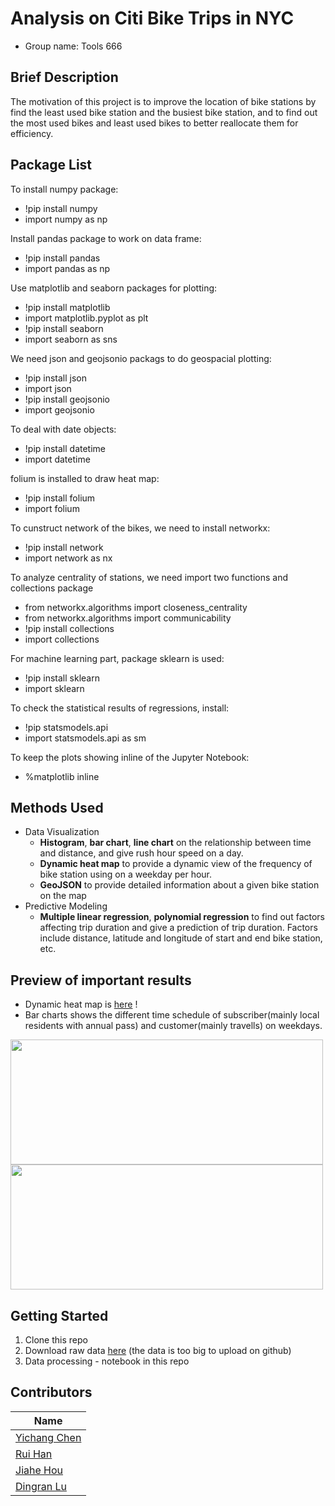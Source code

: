 # Analysis on Citi Bike Trips in NYC
- Group name: Tools 666         

Brief Description
-------------------
The motivation of this project is to improve the location of bike stations by find the least used bike station and the busiest bike station, and to find out the most used bikes and least used bikes to better reallocate them for efficiency. 


Package List
-----------------------
To install numpy package:
- !pip install numpy
- import numpy as np

Install pandas package to work on data frame:
- !pip install pandas
- import pandas as np

Use matplotlib and seaborn packages for plotting:
- !pip install matplotlib
- import matplotlib.pyplot as plt
- !pip install seaborn
- import seaborn as sns

We need json and geojsonio packags to do geospacial plotting:
- !pip install json
- import json 
- !pip install geojsonio
- import geojsonio

To deal with date objects:
- !pip install datetime
- import datetime

folium is installed to draw heat map:
- !pip install folium
- import folium

To cunstruct network of the bikes, we need to install networkx:
- !pip install network
- import network as nx

To analyze centrality of stations, we need import two functions and collections package
- from networkx.algorithms import closeness_centrality
- from networkx.algorithms import communicability
- !pip install collections 
- import collections

For machine learning part, package sklearn is used:
- !pip install sklearn 
- import sklearn

To check the statistical results of regressions, install:
- !pip statsmodels.api 
- import statsmodels.api as sm

To keep the plots showing inline of the Jupyter Notebook:
- %matplotlib inline

Methods Used
------------
- Data Visualization 
  - **Histogram**, **bar chart**, **line chart** on the relationship between time and distance, and give rush hour speed on a day.
  - **Dynamic heat map** to provide a dynamic view of the frequency of bike station using on a weekday per hour. 
  - **GeoJSON** to provide detailed information about a given bike station on the map
- Predictive Modeling
  - **Multiple linear regression**, **polynomial regression** to find out factors affecting trip duration and give a prediction of trip duration. Factors include distance, latitude and longitude of start and end bike station, etc. 


Preview of important results 
------------------
- Dynamic heat map is [here](https://s3.amazonaws.com/tripdata/201810-citibike-tripdata.csv.zip) !
- Bar charts shows the different time schedule of subscriber(mainly local residents with annual pass) and customer(mainly travells) on weekdays.
 <img src="https://github.com/harry0107100/Tools666/blob/master/Screen%20Shot%202018-12-02%20at%209.16.30%20PM.png?raw=true" width="500" height="200">
 <img src="https://github.com/harry0107100/Tools666/blob/master/Screen%20Shot%202018-12-02%20at%209.16.37%20PM.png?raw=true" width="500" height="200">
 
 

Getting Started
------------------
1. Clone this repo
2. Download raw data [here](https://s3.amazonaws.com/tripdata/201810-citibike-tripdata.csv.zip) (the data is too big to upload on github)
3. Data processing - notebook in this repo


Contributors
------------------
|Name     |  
|---------|
|[Yichang Chen](https://github.com/yichangchen1030)| 
|[Rui Han](https://github.com/harry0107100) | 
|[Jiahe Hou](https://github.com/jiahehousherry) | 
|[Dingran Lu](https://github.com/LDRRRR) | 
